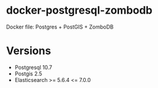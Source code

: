 # docker-postgresql-zombodb
Docker file: Postgres + PostGIS + ZomboDB

# Versions
- Postgresql 10.7
- Postgis 2.5
- Elasticsearch >= 5.6.4 <= 7.0.0

